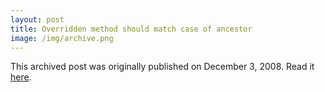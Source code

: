 ```yaml
---
layout: post
title: Overridden method should match case of ancestor
image: /img/archive.png
---
```

This archived post was originally published on December 3, 2008. Read it [here](/alex.ciobanu.org/index4837.html).
